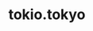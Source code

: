 ---
title: tokio.tokyo
description: Web App/Web Site - in progress
bodyText: <strong>Description:</strong><br>Creating the Wordpress theme from scratch, as I have been relied upon on my backend skills from php and Ruby on Rails, as I never have created a WordPress theme before.  
img: background.jpg
alt: TTL
url: http://tokioinkarami.raindrop.jp/test-site/
---